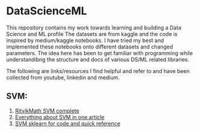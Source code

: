 # DataScienceML
This repository contains my work towards learning and building a Data Science and ML profile
The datasets are from kaggle and the code is inspired by medium/kaggle notebooks. I have tried my best and implemented these notebooks onto different
datasets and changed parameters. The idea here has been to get familiar with programming while understandibng the structure and docs
of various DS/ML related libraries.

The following are links/resources I find helpful and refer to and have been collected from youtube, linkedin and medium.

## SVM:
1. [RitvikMath SVM complete](https://www.youtube.com/watch?v=bM4_AstaBZo)
2. [Everything about SVM in one article](https://towardsdatascience.com/support-vector-machines-svm-c9ef22815589)
3. [SVM sklearn for code and quick reference](https://scikit-learn.org/stable/modules/svm.html)
